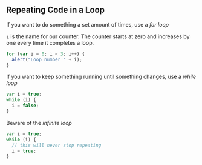 ## Repeating Code in a Loop

If you want to do something a set amount of times, use a *for loop*

`i` is the name for our counter. The counter starts at zero and increases by one every 
time it completes a loop.

```javascript
for (var i = 0; i < 3; i++) {
  alert("Loop number " + i);
}
```

If you want to keep something running until something changes, use a *while loop*

```javascript
var i = true;
while (i) {
  i = false;
}
```

Beware of the *infinite loop*

```javascript
var i = true;
while (i) {
  // this will never stop repeating
  i = true;
}
```
